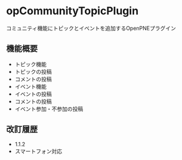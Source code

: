 opCommunityTopicPlugin
==================

コミュニティ機能にトピックとイベントを追加するOpenPNEプラグイン

機能概要
----
- トピック機能
 - トピックの投稿
 - コメントの投稿
- イベント機能
 - イベントの投稿
 - コメントの投稿
 - イベント参加・不参加の投稿

改訂履歴
----
- 1.1.2
 - スマートフォン対応

